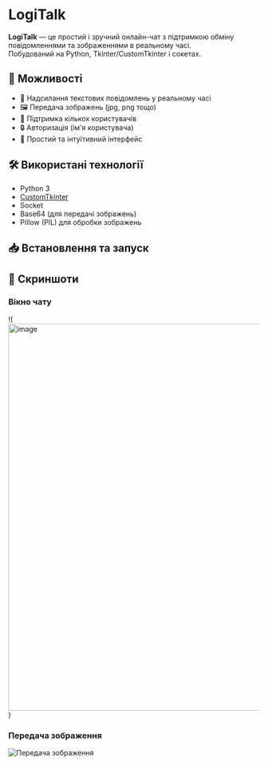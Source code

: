 # LogiTalk

**LogiTalk** — це простий і зручний онлайн-чат з підтримкою обміну повідомленнями та зображеннями в реальному часі.  
Побудований на Python, Tkinter/CustomTkinter і сокетах.
## 🚀 Можливості
- 📩 Надсилання текстових повідомлень у реальному часі  
- 🖼 Передача зображень (jpg, png тощо)  
- 👥 Підтримка кількох користувачів  
- 🔒 Авторизація (ім'я користувача)  
- 💬 Простий та інтуїтивний інтерфейс

## 🛠 Використані технології
- Python 3
- [CustomTkinter](https://github.com/TomSchimansky/CustomTkinter)
- Socket
- Base64 (для передачі зображень)
- Pillow (PIL) для обробки зображень

## 📥 Встановлення та запуск

## 📸 Скриншоти

### Вікно чату
!(<img width="942" height="776" alt="image" src="https://github.com/user-attachments/assets/fe0e8a09-6bfc-45d3-a8fa-ad892d302ed6" />)

### Передача зображення
![Передача зображення](<img width="942" height="775" alt="image" src="https://github.com/user-attachments/assets/6f7d45df-8317-44cc-925e-21f8402d82ad" />)

